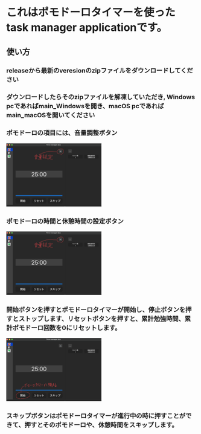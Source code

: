 # これはポモドーロタイマーを使ったtask manager applicationです。

## 使い方
### releaseから最新のveresionのzipファイルをダウンロードしてください
### ダウンロードしたらそのzipファイルを解凍していただき, Windows pcであればmain_Windowsを開き、macOS pcであればmain_macOSを開いてください
### ポモドーロの項目には、音量調整ボタン
<img src="readme_img/volume_setting.png" alt="音量調整ボタンの画像" style="width: 50%; height:auto;"/>

### ポモドーロの時間と休憩時間の設定ボタン
<img src="readme_img/volume_setting.png" alt="ポモドーロの設定ボタンの画像" style="width: 50%; height:auto;"/>

### 開始ボタンを押すとポモドーロタイマーが開始し、停止ボタンを押すとストップします、リセットボタンを押すと、累計勉強時間、累計ポモドーロ回数を0にリセットします。
<img src="readme_img/pomo_start.png" alt="ポモドーロの設定ボタンの画像" style="width: 50%; height:auto;"/>

### スキップボタンはポモドーロタイマーが進行中の時に押すことができて、押すとそのポモドーロや、休憩時間をスキップします。
